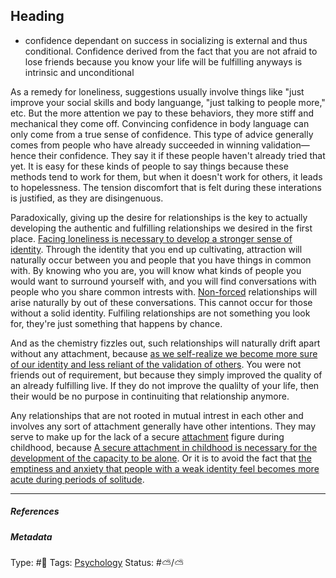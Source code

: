 ## Heading

* confidence dependant on success in socializing is external and thus conditional. Confidence derived from the fact that you are not afraid to lose friends because you know your life will be fulfilling anyways is intrinsic and unconditional

As a remedy for loneliness, suggestions usually involve things like "just improve your social skills and body languange, "just talking to people more," etc. But the more attention we pay to these behaviors, they more stiff and mechanical they come off. Convincing confidence in body language can only come from a true sense of confidence. This type of advice generally comes from people who have already succeeded in winning validation—hence their confidence. They say it if these people haven't already tried that yet. It is easy for these kinds of people to say things because these methods tend to work for them, but when it doesn't work for others, it leads to hopelessness. The tension discomfort that is felt during these interations is justified, as they are disingenuous. 

Paradoxically, giving up the desire for relationships is the key to actually developing the authentic and fulfilling relationships we desired in the first place. [Facing loneliness is necessary to develop a stronger sense of identity](Facing%20loneliness%20is%20necessary%20to%20develop%20a%20stronger%20sense%20of%20identity.md). Through the identity that you end up cultivating, attraction will naturally occur between you and people that you have things in common with. By knowing who you are, you will know what kinds of people you would want to surround yourself with, and you will find conversations with people who you share common intrests with. [Non-forced](Non-forcing.md) relationships will arise naturally by out of these conversations. This cannot occur for those without a solid identity. Fulfiling relationships are not something you look for, they're just something that happens by chance.

And as the chemistry fizzles out, such relationships will naturally drift apart without any attachment, because [as we self-realize we become more sure of our identity and less reliant of the validation of others](As%20we%20self-realize%20we%20become%20more%20sure%20of%20our%20identity%20and%20less%20reliant%20of%20the%20validation%20of%20others.md). You were not friends out of requirement, but because they simply improved the quality of an already fulfilling live. If they do not improve the qualilty of your life, then their would be no purpose in continuiting that relationship anymore.

Any relationships that are not rooted in mutual intrest in each other and involves any sort of attachment generally have other intentions. They may serve to make up for the lack of a secure [attachment](Attachment.md) figure during childhood, because [A secure attachment in childhood is necessary for the development of the capacity to be alone](A%20secure%20attachment%20in%20childhood%20is%20necessary%20for%20the%20development%20of%20the%20capacity%20to%20be%20alone.md). Or it is to avoid the fact that [the emptiness and anxiety that people with a weak identity feel becomes more acute during periods of solitude](The%20emptiness%20and%20anxiety%20that%20people%20with%20a%20weak%20identity%20feel%20becomes%20more%20acute%20during%20periods%20of%20solitude.md). 

---

##### References

##### Metadata

Type: #🔴 
Tags: [Psychology](Psychology.md)
Status: #⛅️/⛅️
